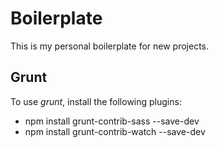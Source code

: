Boilerplate
===========

This is my personal boilerplate for new projects.

## Grunt

To use _grunt_, install the following plugins:

* npm install grunt-contrib-sass --save-dev
* npm install grunt-contrib-watch --save-dev

